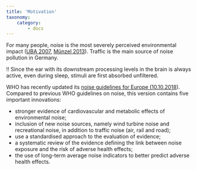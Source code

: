 ```yaml
---
title: 'Motivation'
taxonomy:
    category:
        - docs
---
```

For many people, noise is the most severely perceived environmental impact ([UBA 2007](https://www.umweltbundesamt.de/publikationen/laerm-unterschaetzte-risiko), [Münzel 2013](http://www.aerzteblatt-rheinlandpfalz.de/pdf/rlp1303_019.pdf)). Traffic is the main source of noise pollution in Germany.

!! Since the ear with its downstream processing levels in the brain is always active, even during sleep, stimuli are first absorbed unfiltered.

WHO has recently updated its [noise guidelines for Europe (10.10.2018](http://www.euro.who.int/en/publications/abstracts/environmental-noise-guidelines-for-the-european-region-2018)). Compared to previous WHO guidelines on noise, this version contains five important innovations:

* stronger evidence of cardiovascular and metabolic effects of environmental noise;
* inclusion of new noise sources, namely wind turbine noise and recreational noise, in addition to traffic noise (air, rail and road);
* use a standardised approach to the evaluation of evidence;
* a systematic review of the evidence defining the link between noise exposure and the risk of adverse health effects;
* the use of long-term average noise indicators to better predict adverse health effects.

